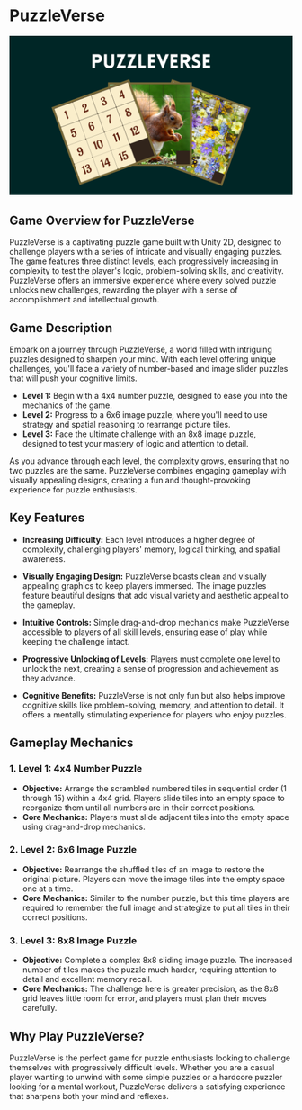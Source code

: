 # PuzzleVerse

![puzzleverse-banner](Assets/Scenes/Sprites/puzzleVerse.png)

## Game Overview for PuzzleVerse

PuzzleVerse is a captivating puzzle game built with Unity 2D, designed to challenge players with a series of intricate and visually engaging puzzles. The game features three distinct levels, each progressively increasing in complexity to test the player's logic, problem-solving skills, and creativity. PuzzleVerse offers an immersive experience where every solved puzzle unlocks new challenges, rewarding the player with a sense of accomplishment and intellectual growth.


## Game Description

Embark on a journey through PuzzleVerse, a world filled with intriguing puzzles designed to sharpen your mind. With each level offering unique challenges, you'll face a variety of number-based and image slider puzzles that will push your cognitive limits.

* **Level 1:** Begin with a 4x4 number puzzle, designed to ease you into the mechanics of the game.
* **Level 2:** Progress to a 6x6 image puzzle, where you'll need to use strategy and spatial reasoning to rearrange picture tiles.
* **Level 3:** Face the ultimate challenge with an 8x8 image puzzle, designed to test your mastery of logic and attention to detail.<br/>

As you advance through each level, the complexity grows, ensuring that no two puzzles are the same. PuzzleVerse combines engaging gameplay with visually appealing designs, creating a fun and thought-provoking experience for puzzle enthusiasts.<br/>


## Key Features

* **Increasing Difficulty:**
Each level introduces a higher degree of complexity, challenging players' memory, logical thinking, and spatial awareness.

* **Visually Engaging Design:**
PuzzleVerse boasts clean and visually appealing graphics to keep players immersed. The image puzzles feature beautiful designs that add visual variety and aesthetic appeal to the gameplay.

* **Intuitive Controls:**
Simple drag-and-drop mechanics make PuzzleVerse accessible to players of all skill levels, ensuring ease of play while keeping the challenge intact.

* **Progressive Unlocking of Levels:**
Players must complete one level to unlock the next, creating a sense of progression and achievement as they advance.

* **Cognitive Benefits:**
PuzzleVerse is not only fun but also helps improve cognitive skills like problem-solving, memory, and attention to detail. It offers a mentally stimulating experience for players who enjoy puzzles.


## Gameplay Mechanics
### 1. Level 1: 4x4 Number Puzzle

* **Objective:** Arrange the scrambled numbered tiles in sequential order (1 through 15) within a 4x4 grid. Players slide tiles into an empty space to reorganize them until all numbers are in their correct positions.
* **Core Mechanics:** Players must slide adjacent tiles into the empty space using drag-and-drop mechanics.

### 2. Level 2: 6x6 Image Puzzle
* **Objective:** Rearrange the shuffled tiles of an image to restore the original picture. Players can move the image tiles into the empty space one at a time.
* **Core Mechanics:** Similar to the number puzzle, but this time players are required to remember the full image and strategize to put all tiles in their correct positions.

### 3. Level 3: 8x8 Image Puzzle
* **Objective:** Complete a complex 8x8 sliding image puzzle. The increased number of tiles makes the puzzle much harder, requiring attention to detail and excellent memory recall.
* **Core Mechanics:** The challenge here is greater precision, as the 8x8 grid leaves little room for error, and players must plan their moves carefully.

## Why Play PuzzleVerse?
PuzzleVerse is the perfect game for puzzle enthusiasts looking to challenge themselves with progressively difficult levels. Whether you are a casual player wanting to unwind with some simple puzzles or a hardcore puzzler looking for a mental workout, PuzzleVerse delivers a satisfying experience that sharpens both your mind and reflexes.
